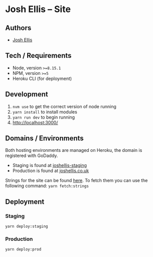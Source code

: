 # Josh Ellis – Site

## Authors

- [Josh Ellis](https://bitbucket.org/joshua_ellis/)

## Tech / Requirements

- Node, version `>=8.15.1`
- NPM, version `>=5`
- Heroku CLI (for deployment)

## Development

1. `nvm use` to get the correct version of node running
2. `yarn install` to install modules
3. `yarn run dev` to begin running
4. [http://localhost:3000/](http://localhost:3000/)

## Domains / Environments

Both hosting environments are managed on Heroku, the domain is registered with GoDaddy.

- Staging is found at [joshellis-staging](https://joshellis-staging.herokuapp.com/)
- Production is found at [joshellis.co.uk](https://joshellis.co.uk)

Strings for the site can be found [here](https://docs.google.com/spreadsheets/d/1s8q_k8eTo0Rx7l5EnacQv300jRF6k0J-29ax2IQCtTU/edit?usp=drive_web&ouid=107176943068560084374). To fetch them you can use the following command: `yarn fetch:strings`

## Deployment

### Staging

`yarn deploy:staging`

### Production

`yarn deploy:prod`
